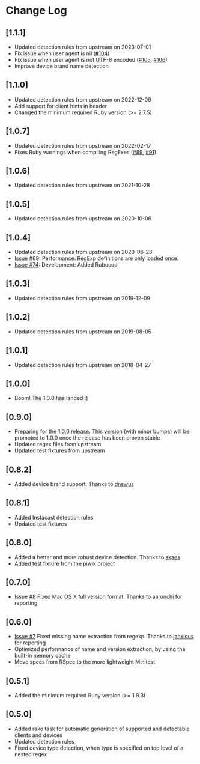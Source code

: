 # Change Log

## [1.1.1]
- Updated detection rules from upstream on 2023-07-01
- Fix issue when user agent is nil ([#104](https://github.com/podigee/device_detector/issues/104))
- Fix issue when user agent is not UTF-8 encoded ([#105](https://github.com/podigee/device_detector/issues/105), [#106](https://github.com/podigee/device_detector/issues/106))
- Improve device brand name detection

## [1.1.0]
- Updated detection rules from upstream on 2022-12-09
- Add support for client hints in header
- Changed the minimum required Ruby version (>= 2.7.5)

## [1.0.7]
- Updated detection rules from upstream on 2022-02-17
- Fixes Ruby warnings when compiling RegExes ([#89](https://github.com/podigee/device_detector/issues/89), [#91](https://github.com/podigee/device_detector/issues/91))

## [1.0.6]
- Updated detection rules from upstream on 2021-10-28

## [1.0.5]
- Updated detection rules from upstream on 2020-10-06

## [1.0.4]
- Updated detection rules from upstream on 2020-06-23
- [Issue #69](https://github.com/podigee/device_detector/issues/69): Performance: RegExp definitions are only loaded once.
- [Issue #74](https://github.com/podigee/device_detector/issues/74): Development: Added Rubocop

## [1.0.3]
- Updated detection rules from upstream on 2019-12-09

## [1.0.2]
- Updated detection rules from upstream on 2019-08-05

## [1.0.1]
- Updated detection rules from upstream on 2018-04-27

## [1.0.0]
- Boom! The 1.0.0 has landed :)

## [0.9.0]
- Preparing for the 1.0.0 release. This version (with minor bumps) will be promoted to 1.0.0 once the release has been proven stable
- Updated regex files from upstream
- Updated test fixtures from upstream

## [0.8.2]
- Added device brand support. Thanks to [dnswus](https://github.com/dnswus)

## [0.8.1]
- Added Instacast detection rules
- Updated test fixtures

## [0.8.0]
- Added a better and more robust device detection. Thanks to [skaes](https://github.com/skaes)
- Added test fixture from the piwik project

## [0.7.0]
- [Issue #8](https://github.com/podigee/device_detector/issues/8) Fixed Mac OS X full version format. Thanks to [aaronchi](https://github.com/aaronchi) for reporting

## [0.6.0]

- [Issue #7](https://github.com/podigee/device_detector/issues/7) Fixed missing name extraction from regexp. Thanks to [janxious](https://github.com/janxious) for reporting
- Optimized performance of name and version extraction, by using the built-in memory cache
- Move specs from RSpec to the more lightweight Minitest

## [0.5.1]

- Added the minimum required Ruby version (>= 1.9.3)

## [0.5.0]

- Added rake task for automatic generation of supported and detectable clients and devices
- Updated detection rules
- Fixed device type detection, when type is specified on top level of a nested regex
